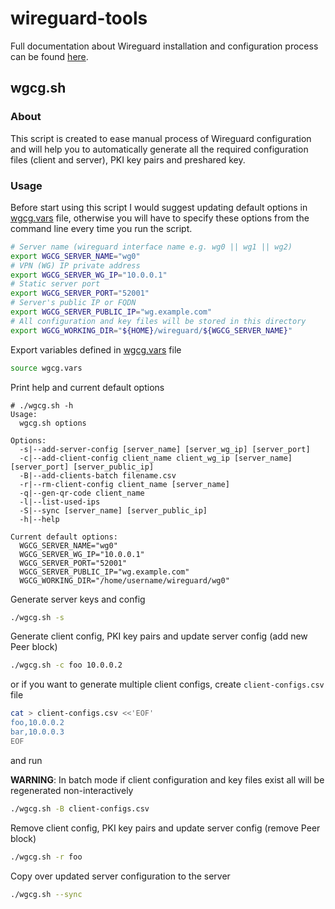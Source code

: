 wireguard-tools
===============

Full documentation about Wireguard installation and configuration process can be found [here](https://gitlab.com/snippets/1897102).

wgcg.sh
-------

### About

This script is created to ease manual process of Wireguard configuration and will help you to automatically generate all the required configuration files (client and server), PKI key pairs and preshared key.

### Usage

Before start using this script I would suggest updating default options in [wgcg.vars](./wgcg.vars) file, otherwise you will have to specify these options from the command line every time you run the script.

```bash
# Server name (wireguard interface name e.g. wg0 || wg1 || wg2)
export WGCG_SERVER_NAME="wg0"
# VPN (WG) IP private address
export WGCG_SERVER_WG_IP="10.0.0.1"
# Static server port
export WGCG_SERVER_PORT="52001"
# Server's public IP or FQDN
export WGCG_SERVER_PUBLIC_IP="wg.example.com"
# All configuration and key files will be stored in this directory
export WGCG_WORKING_DIR="${HOME}/wireguard/${WGCG_SERVER_NAME}"
```

Export variables defined in [wgcg.vars](./wgcg.vars) file

```bash
source wgcg.vars
```

Print help and current default options

```plain
# ./wgcg.sh -h
Usage:
  wgcg.sh options

Options:
  -s|--add-server-config [server_name] [server_wg_ip] [server_port]
  -c|--add-client-config client_name client_wg_ip [server_name] [server_port] [server_public_ip]
  -B|--add-clients-batch filename.csv
  -r|--rm-client-config client_name [server_name]
  -q|--gen-qr-code client_name
  -l|--list-used-ips
  -S|--sync [server_name] [server_public_ip]
  -h|--help

Current default options:
  WGCG_SERVER_NAME="wg0"
  WGCG_SERVER_WG_IP="10.0.0.1"
  WGCG_SERVER_PORT="52001"
  WGCG_SERVER_PUBLIC_IP="wg.example.com"
  WGCG_WORKING_DIR="/home/username/wireguard/wg0"
```

Generate server keys and config

```bash
./wgcg.sh -s
```

Generate client config, PKI key pairs and update server config (add new Peer block)

```bash
./wgcg.sh -c foo 10.0.0.2
```

or if you want to generate multiple client configs, create `client-configs.csv` file

```bash
cat > client-configs.csv <<'EOF'
foo,10.0.0.2
bar,10.0.0.3
EOF
```

and run

**WARNING**: In batch mode if client configuration and key files exist all will be regenerated non-interactively

```bash
./wgcg.sh -B client-configs.csv
```

Remove client config, PKI key pairs and update server config (remove Peer block)

```bash
./wgcg.sh -r foo
```

Copy over updated server configuration to the server

```bash
./wgcg.sh --sync
```
